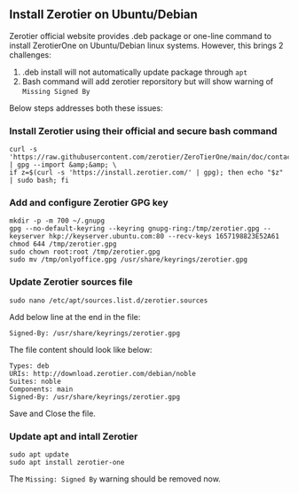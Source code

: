 ## Install Zerotier on Ubuntu/Debian

Zerotier official website provides .deb package or one-line command to install ZerotierOne on Ubuntu/Debian linux systems. However, this brings 2 challenges:
1. .deb install will not automatically update package through `apt`
2. Bash command will add zerotier reporsitory but will show warning of `Missing Signed By`

Below steps addresses both these issues:

### Install Zerotier using their official and secure bash command
```
curl -s 'https://raw.githubusercontent.com/zerotier/ZeroTierOne/main/doc/contact%40zerotier.com.gpg' | gpg --import &amp;&amp; \
if z=$(curl -s 'https://install.zerotier.com/' | gpg); then echo "$z" | sudo bash; fi
```

### Add and configure Zerotier GPG key
```
mkdir -p -m 700 ~/.gnupg
gpg --no-default-keyring --keyring gnupg-ring:/tmp/zerotier.gpg --keyserver hkp://keyserver.ubuntu.com:80 --recv-keys 1657198823E52A61
chmod 644 /tmp/zerotier.gpg
sudo chown root:root /tmp/zerotier.gpg
sudo mv /tmp/onlyoffice.gpg /usr/share/keyrings/zerotier.gpg
```

### Update Zerotier sources file
```
sudo nano /etc/apt/sources.list.d/zerotier.sources
```
Add below line at the end in the file:
```
Signed-By: /usr/share/keyrings/zerotier.gpg
```
The file content should look like below:
```
Types: deb
URIs: http://download.zerotier.com/debian/noble
Suites: noble
Components: main
Signed-By: /usr/share/keyrings/zerotier.gpg
```
Save and Close the file.

### Update apt and intall Zerotier
```
sudo apt update
sudo apt install zerotier-one
```

The `Missing: Signed By` warning should be removed now.
